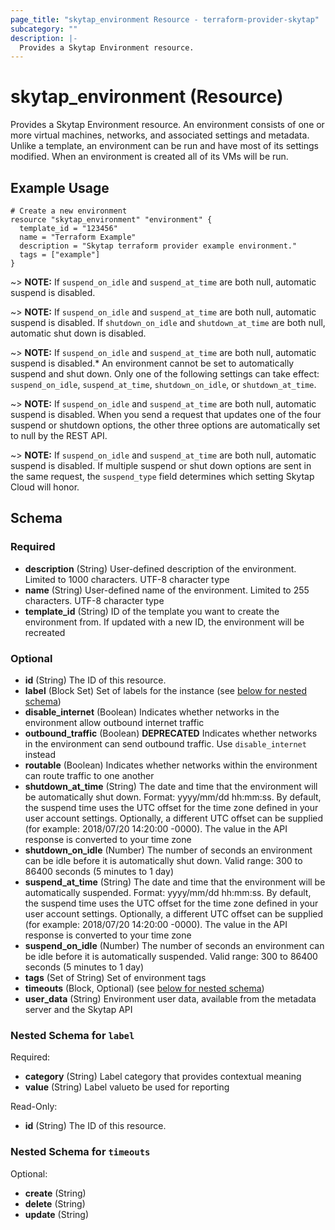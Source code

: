 ```yaml
---
page_title: "skytap_environment Resource - terraform-provider-skytap"
subcategory: ""
description: |-
  Provides a Skytap Environment resource.
---
```


# skytap_environment (Resource)

Provides a Skytap Environment resource. An environment consists of one or more virtual machines, networks, 
and associated settings and metadata. Unlike a template, an environment can be run and have most of its settings 
modified. When an environment is created all of its VMs will be run.

## Example Usage


```hcl
# Create a new environment
resource "skytap_environment" "environment" {
  template_id = "123456"
  name = "Terraform Example"
  description = "Skytap terraform provider example environment."
  tags = ["example"]
}
```

~> **NOTE:** If `suspend_on_idle` and `suspend_at_time` are both null, automatic suspend is disabled.

~> **NOTE:** If `suspend_on_idle` and `suspend_at_time` are both null, automatic suspend is disabled. If `shutdown_on_idle` and `shutdown_at_time` are both null, automatic shut down is disabled.

~> **NOTE:** If `suspend_on_idle` and `suspend_at_time` are both null, automatic suspend is disabled.* An environment cannot be set to automatically suspend and shut down. Only one of the following settings can take effect: `suspend_on_idle`, `suspend_at_time`, `shutdown_on_idle`, or `shutdown_at_time`.

~> **NOTE:** If `suspend_on_idle` and `suspend_at_time` are both null, automatic suspend is disabled. When you send a request that updates one of the four suspend or shutdown options, the other three options are automatically set to null by the REST API.

~> **NOTE:** If `suspend_on_idle` and `suspend_at_time` are both null, automatic suspend is disabled. If multiple suspend or shut down options are sent in the same request, the `suspend_type` field determines which setting Skytap Cloud will honor.

<!-- schema generated by tfplugindocs -->
## Schema

### Required

- **description** (String) User-defined description of the environment. Limited to 1000 characters. UTF-8 character type
- **name** (String) User-defined name of the environment. Limited to 255 characters. UTF-8 character type
- **template_id** (String) ID of the template you want to create the environment from. If updated with a new ID, the environment will be recreated

### Optional

- **id** (String) The ID of this resource.
- **label** (Block Set) Set of labels for the instance (see [below for nested schema](#nestedblock--label))
- **disable_internet** (Boolean) Indicates whether networks in the environment allow outbound internet traffic
- **outbound_traffic** (Boolean) **DEPRECATED** Indicates whether networks in the environment can send outbound traffic. Use `disable_internet` instead
- **routable** (Boolean) Indicates whether networks within the environment can route traffic to one another
- **shutdown_at_time** (String) The date and time that the environment will be automatically shut down. Format: yyyy/mm/dd hh:mm:ss. By default, the suspend time uses the UTC offset for the time zone defined in your user account settings. Optionally, a different UTC offset can be supplied (for example: 2018/07/20 14:20:00 -0000). The value in the API response is converted to your time zone
- **shutdown_on_idle** (Number) The number of seconds an environment can be idle before it is automatically shut down. Valid range: 300 to 86400 seconds (5 minutes to 1 day)
- **suspend_at_time** (String) The date and time that the environment will be automatically suspended. Format: yyyy/mm/dd hh:mm:ss. By default, the suspend time uses the UTC offset for the time zone defined in your user account settings. Optionally, a different UTC offset can be supplied (for example: 2018/07/20 14:20:00 -0000). The value in the API response is converted to your time zone
- **suspend_on_idle** (Number) The number of seconds an environment can be idle before it is automatically suspended. Valid range: 300 to 86400 seconds (5 minutes to 1 day)
- **tags** (Set of String) Set of environment tags
- **timeouts** (Block, Optional) (see [below for nested schema](#nestedblock--timeouts))
- **user_data** (String) Environment user data, available from the metadata server and the Skytap API

<a id="nestedblock--label"></a>
### Nested Schema for `label`

Required:

- **category** (String) Label category that provides contextual meaning
- **value** (String) Label valueto be used for reporting

Read-Only:

- **id** (String) The ID of this resource.


<a id="nestedblock--timeouts"></a>
### Nested Schema for `timeouts`

Optional:

- **create** (String)
- **delete** (String)
- **update** (String)
